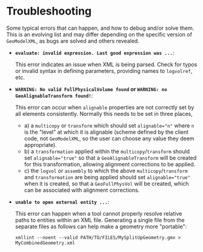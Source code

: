 # Troubleshooting

Some typical errors that can happen, and how to debug and/or solve them. This is an evolving list and may differ depending on the specific version of `GeoModelXML`, as bugs are solved and others revealed.

- **`evaluate: invalid expression. Last good expression was ...`**:

    This error indicates an issue when XML is being parsed. Check for typos or invalid syntax in defining parameters, providing names to `logvolref`, etc.

- **`WARNING: No valid FullPhysicalVolume found` or `WARNING: no GeoAlignableTransform found!`**:

   This error can occur when `alignable` properties are not correctly set by all elements consistently. Normally this needs to be set in three places, 
    - a) a `multicopy` or `transform` which should set `alignable="n"` where `n` is the "level" at which it is alignable (scheme defined by the client code, not `GeoModelXML`, so the user can choose any value they deem appropriate).
    - b) a `transformation` applied within the `multicopy`/`transform` should set `alignable="true"` so that a `GeoAlignableTransform` will be created for this transformation, allowing alignment corrections to be applied.
    - c) the `logvol` or `assembly` to which the above `multicopy`/`transform` and `transformation` are being applied should set `alignable="true"` when it is created, so that a `GeoFullPhysVol` will be created, which can be associated with alignment corrections. 

- **`unable to open external entity ...`**: 
   
   This error can happen when a tool cannot properly resolve relative paths to entities within an XML file. Generating a single file from the separate files as follows can help make a geometry more "portable":
   ```
   xmllint --noent --valid PATH/TO/FILES/MySplitUpGeometry.gmx > MyCombinedGeometry.xml
   ```
